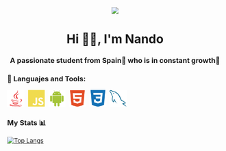 <div id="header" align="center">
    <img src="https://media.giphy.com/media/VJxNm7zrm3K4E/giphy.gif" width="250px">
    <h1 align="center">Hi 👋🏼, I'm Nando</h1>
    <h3 align="center">A passionate student from Spain🥘 who is in constant growth🌱</h3>
</div>

<div align="left">
    <h3>🔨 Languajes and Tools:</h3>
    <div>
        <img src="https://github.com/devicons/devicon/blob/master/icons/java/java-plain.svg" width="40" heigth="40" />&nbsp
        <img src="https://github.com/devicons/devicon/blob/master/icons/javascript/javascript-plain.svg" width="40" heigth="40" />&nbsp
        <img src="https://github.com/devicons/devicon/blob/master/icons/android/android-plain.svg" width="40" heigth="40" />&nbsp
        <img src="https://github.com/devicons/devicon/blob/master/icons/html5/html5-plain.svg" width="40" heigth="40" />&nbsp
        <img src="https://github.com/devicons/devicon/blob/master/icons/css3/css3-plain.svg" width="40" heigth="40" />&nbsp
        <img src="https://github.com/devicons/devicon/blob/master/icons/mysql/mysql-plain.svg" width="40" heigth="40" />&nbsp
    </div
</div>

### My Stats 📊

[![Top Langs](https://github-readme-stats.vercel.app/api/top-langs/?username=nandopiles)](https://github.com/anuraghazra/github-readme-stats)
